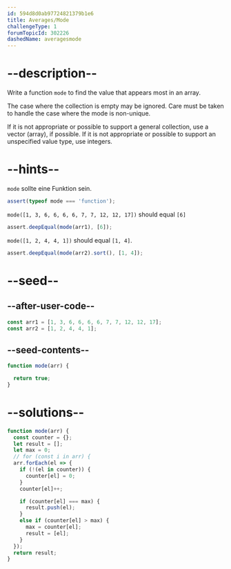 ```yaml
---
id: 594d8d0ab97724821379b1e6
title: Averages/Mode
challengeType: 1
forumTopicId: 302226
dashedName: averagesmode
---
```


# --description--

Write a function `mode` to find the value that appears most in an array.

The case where the collection is empty may be ignored. Care must be taken to handle the case where the mode is non-unique.

If it is not appropriate or possible to support a general collection, use a vector (array), if possible. If it is not appropriate or possible to support an unspecified value type, use integers.

# --hints--

`mode` sollte eine Funktion sein.

```js
assert(typeof mode === 'function');
```

`mode([1, 3, 6, 6, 6, 6, 7, 7, 12, 12, 17])` should equal `[6]`

```js
assert.deepEqual(mode(arr1), [6]);
```

`mode([1, 2, 4, 4, 1])` should equal `[1, 4]`.

```js
assert.deepEqual(mode(arr2).sort(), [1, 4]);
```

# --seed--

## --after-user-code--

```js
const arr1 = [1, 3, 6, 6, 6, 6, 7, 7, 12, 12, 17];
const arr2 = [1, 2, 4, 4, 1];
```

## --seed-contents--

```js
function mode(arr) {

  return true;
}
```

# --solutions--

```js
function mode(arr) {
  const counter = {};
  let result = [];
  let max = 0;
  // for (const i in arr) {
  arr.forEach(el => {
    if (!(el in counter)) {
      counter[el] = 0;
    }
    counter[el]++;

    if (counter[el] === max) {
      result.push(el);
    }
    else if (counter[el] > max) {
      max = counter[el];
      result = [el];
    }
  });
  return result;
}
```

